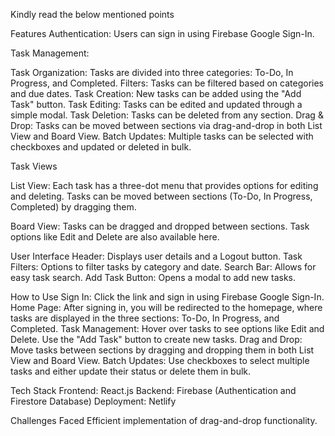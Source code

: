 
Kindly read the below mentioned points

Features
Authentication: Users can sign in using Firebase Google Sign-In.

Task Management:

Task Organization: Tasks are divided into three categories: To-Do, In Progress, and Completed.
Filters: Tasks can be filtered based on categories and due dates.
Task Creation: New tasks can be added using the "Add Task" button.
Task Editing: Tasks can be edited and updated through a simple modal.
Task Deletion: Tasks can be deleted from any section.
Drag & Drop: Tasks can be moved between sections via drag-and-drop in both List View and Board View.
Batch Updates: Multiple tasks can be selected with checkboxes and updated or deleted in bulk.

Task Views

List View:
Each task has a three-dot menu that provides options for editing and deleting.
Tasks can be moved between sections (To-Do, In Progress, Completed) by dragging them.

Board View:
Tasks can be dragged and dropped between sections.
Task options like Edit and Delete are also available here.

User Interface
Header: Displays user details and a Logout button.
Task Filters: Options to filter tasks by category and date.
Search Bar: Allows for easy task search.
Add Task Button: Opens a modal to add new tasks.

How to Use
Sign In: Click the link and sign in using Firebase Google Sign-In.
Home Page: After signing in, you will be redirected to the homepage, where tasks are displayed in the three sections: To-Do, In Progress, and Completed.
Task Management:
Hover over tasks to see options like Edit and Delete.
Use the "Add Task" button to create new tasks.
Drag and Drop: Move tasks between sections by dragging and dropping them in both List View and Board View.
Batch Updates: Use checkboxes to select multiple tasks and either update their status or delete them in bulk.

Tech Stack
Frontend: React.js
Backend: Firebase (Authentication and Firestore Database)
Deployment: Netlify

Challenges Faced
Efficient implementation of drag-and-drop functionality.
